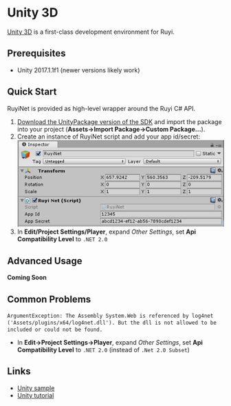 # Unity 3D

[Unity 3D](https://unity3d.com/) is a first-class development environment for Ruyi.

## Prerequisites

- Unity 2017.1.1f1 (newer versions likely work)

## Quick Start

RuyiNet is provided as high-level wrapper around the Ruyi C# API.

1. [Download the UnityPackage version of the SDK](https://github.com/subor/sdk/releases) and import the package into your project (__Assets->Import Package->Custom Package...__). 
1. Create an instance of RuyiNet script and add your app id/secret:  
![](/docs/img/unity_ruyinet.png)
1. In __Edit/Project Settings/Player__, expand _Other Settings_, set __Api Compatibility Level__ to `.NET 2.0`

## Advanced Usage

__Coming Soon__

## Common Problems

```
ArgumentException: The Assembly System.Web is referenced by log4net ('Assets/plugins/x64/log4net.dll'). But the dll is not allowed to be included or could not be found.
```

- In __Edit->Project Settings->Player__, expand _Other Settings_, set __Api Compatibility Level__ to `.NET 2.0` (instead of `.Net 2.0 Subset`)


## Links

- [Unity sample](https://bitbucket.org/playruyi/space_shooter)
- [Unity tutorial](../tutorials/run_unity_sample_console.md)